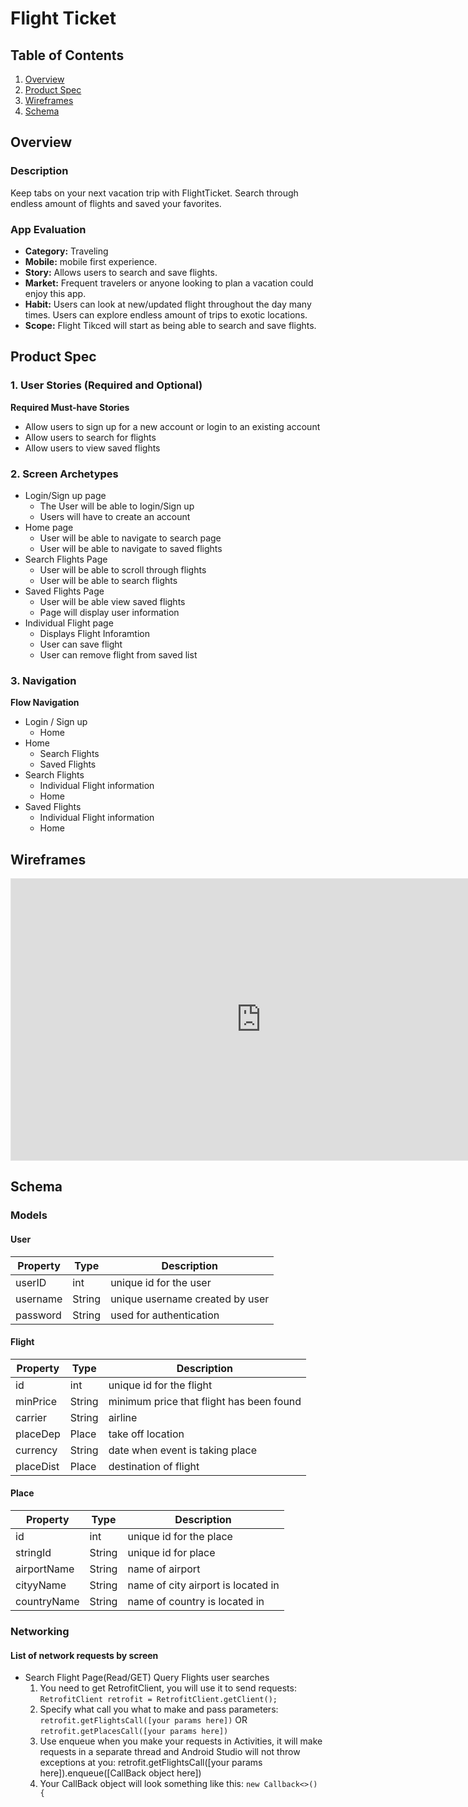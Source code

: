 # Flight Ticket

## Table of Contents
1. [Overview](#Overview)
1. [Product Spec](#Product-Spec)
1. [Wireframes](#Wireframes)
2. [Schema](#Schema)

## Overview

### Description
Keep tabs on your next vacation trip with FlightTicket. Search through endless amount of flights and saved your favorites.

### App Evaluation
- **Category:** Traveling 
- **Mobile:** mobile first experience.
- **Story:** Allows users to search and save flights.
- **Market:** Frequent travelers or anyone looking to plan a vacation could enjoy this app.
- **Habit:** Users can look at new/updated flight throughout the day many times. Users can explore endless amount of trips to exotic locations. 
- **Scope:** Flight Tikced will start as being able to search and save flights.
## Product Spec

### 1. User Stories (Required and Optional)

**Required Must-have Stories**
* Allow users to sign up for a new account or login to an existing account
* Allow users to search for flights
* Allow users to view saved flights


### 2. Screen Archetypes

* Login/Sign up page
   * The User will be able to login/Sign up
   * Users will have to create an account
* Home page
    * User will be able to navigate to search page
    * User will be able to navigate to saved flights
* Search Flights Page
   * User will be able to scroll through flights
   * User will be able to search flights
* Saved Flights Page
    * User will be able view saved flights
    * Page will display user information
* Individual Flight page
    * Displays Flight Inforamtion
    * User can save flight
    * User can remove flight from saved list
### 3. Navigation

**Flow Navigation**

* Login / Sign up 
   * Home
* Home
   * Search Flights
   * Saved Flights
* Search Flights 
   * Individual Flight information
   * Home
* Saved Flights 
   * Individual Flight information
   * Home


## Wireframes

<iframe style="border: 1px solid rgba(0, 0, 0, 0.1);" width="800" height="450" src="https://www.figma.com/embed?embed_host=share&url=https%3A%2F%2Fwww.figma.com%2Ffile%2FeZfiGk743UQYUoKXyuezms%2FFlight-Tickets%3Fnode-id%3D0%253A1" allowfullscreen></iframe>



## Schema 

### Models
#### User

   | Property      | Type     | Description |
   | ------------- | -------- | ------------|
   | userID     | int   | unique id for the user  |
   | username       | String| unique username created by user |
   | password         | String     | used for authentication |
 

   
#### Flight

   | Property      | Type     | Description |
   | ------------- | -------- | ------------|
   | id      | int   | unique id for the flight |
   | minPrice        | String| minimum price that flight has been found |
   | carrier      | String  | airline  |
   | placeDep     | Place | take off location |
   | currency     | String | date when event is taking place|
   |placeDist| Place | destination of flight|
   
#### Place

   | Property      | Type     | Description |
   | ------------- | -------- | ------------|
   | id      | int   | unique id for the place|
   | stringId        | String| unique id for place |
   | airportName      | String  | name of airport |
   | cityyName     | String | name of city airport is located in |
   | countryName     | String | name of country is located in |
   
### Networking
#### List of network requests by screen
   - Search Flight Page(Read/GET) Query Flights user searches
       1. You need to get RetrofitClient, you will use it to send requests:
`RetrofitClient retrofit = RetrofitClient.getClient();` 
        2. Specify what call you what to make and pass parameters:
`retrofit.getFlightsCall([your params here])`
      OR
`retrofit.getPlacesCall([your params here])`
        3. Use enqueue when you make your requests in Activities, it will make requests in a separate thread and Android Studio will not throw exceptions at you:
retrofit.getFlightsCall([your params here]).enqueue([CallBack object here])
        4. Your CallBack object will look something like this:
`new Callback<>() {`
